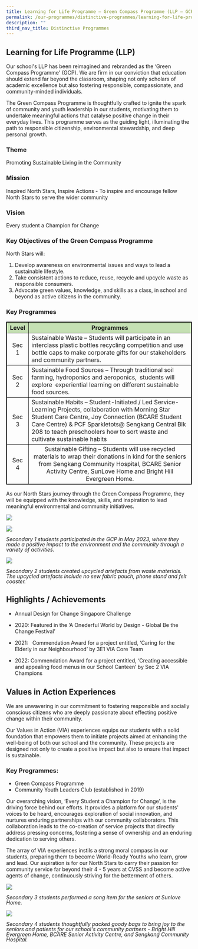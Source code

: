 ```yaml
---
title: Learning for Life Programme – Green Compass Programme (LLP – GCP)
permalink: /our-programmes/distinctive-programmes/learning-for-life-programme-llp/
description: ""
third_nav_title: Distinctive Programmes
---
```

## Learning for Life Programme (LLP)&nbsp;

Our school's LLP has been reimagined and rebranded as the ‘Green Compass Programme' (GCP). We are firm in our conviction that education should extend far beyond the classroom, shaping not only scholars of academic excellence but also fostering responsible, compassionate, and community-minded individuals.&nbsp;

The Green Compass Programme is thoughtfully crafted to ignite the spark of community and youth leadership in our students, motivating them to undertake meaningful actions that catalyse positive change in their everyday lives. This programme serves as the guiding light, illuminating the path to responsible citizenship, environmental stewardship, and deep personal growth.

### Theme&nbsp;

Promoting Sustainable Living in the Community&nbsp;&nbsp;

### Mission

Inspired North Stars, Inspire Actions - To inspire and encourage fellow North Stars to serve the wider community&nbsp;

  
### Vision&nbsp;

Every student a Champion for Change&nbsp;

  

### Key Objectives of the Green Compass Programme

North Stars will:
<ol>
	<li> Develop awareness on environmental issues and ways to lead a sustainable lifestyle.</li>
    

<li>  Take consistent actions to reduce, reuse, recycle and upcycle waste as responsible consumers.</li>
    

<li>Advocate green values, knowledge, and skills as a class, in school and beyond as active citizens in the community.</li> </ol>
    

### Key Programmes

<style type="text/css">
table, th, td, tr {
  border: 1px solid black;}
.tg-s7g5{background-color:#C5E0B3; vertical-align:top}
	
	p.small {
  line-height: 1; font-style:italic; font-size: 14px;
}
	
</style>
<table style="width:100%">
<thead>
  <tr>
    <th class="tg-s7g5">Level</th>
    <th class="tg-s7g5">Programmes</th>

  </tr>
</thead>
<tbody>
  <tr>
      <td style="text-align:center">Sec 1</td>
		<td>Sustainable Waste – Students will participate in an interclass plastic bottles recycling competition and use bottle caps to make corporate gifts for our stakeholders and community partners.  </td>
	</tr>
	<tr>
    <td style="text-align:center">Sec 2</td>
		<td>Sustainable Food Sources – Through traditional soil farming, hydroponics and aeroponics,&nbsp; students will explore&nbsp; experiential learning on different sustainable food sources.  </td>
	</tr>
	<tr>
    <td style="text-align:center">Sec 3</td>
		<td>Sustainable Habits – Student-Initiated / Led Service-Learning Projects, collaboration with Morning Star Student Care Centre, Joy Connection (BCARE Student Care Centre) &amp; PCF Sparkletots@ Sengkang Central Blk 208 to teach preschoolers how to sort waste and cultivate sustainable habits  </td>
	</tr>
	<tr>
    <td style="text-align:center">Sec 4</td>
		<td style="text-align:center">Sustainable Gifting – Students will use recycled materials to wrap their donations in kind for the seniors from Sengkang Community Hospital, BCARE Senior Activity Centre, SunLove Home and Bright Hill Evergreen Home. </td>
	</tr>

</tbody>
</table>

As our North Stars journey through the Green Compass Programme, they will be equipped with the knowledge, skills, and inspiration to lead meaningful environmental and community initiatives. 

![](/images/Distinctive%20Programmes/llp%20gcp%2001.jpg)

![](/images/Distinctive%20Programmes/llp%20gcp%2002.jpg)
<p class="small">Secondary 1 students participated in the GCP in May 2023, where they made a positive impact to the environment and the community through a variety of activities.</p>

![](/images/Distinctive%20Programmes/llp%20gcp%2003.jpg)

<p class="small">Secondary 2 students created upcycled artefacts from waste materials. The upcycled artefacts include no sew fabric pouch, phone stand and felt coaster.</p>

## Highlights / Achievements&nbsp;

*   Annual Design for Change Singapore Challenge&nbsp;
    

*   2020: Featured in the ‘A Onederful World by Design - Global Be the Change Festival’&nbsp;
    
*   2021: &nbsp; Commendation Award for a project entitled, ‘Caring for the Elderly in our Neighbourhood’ by 3E1 VIA Core Team&nbsp;
    
*   2022: Commendation Award for a project entitled, ‘Creating accessible and appealing food menus in our School Canteen’ by Sec 2 VIA Champions



## Values in Action Experiences&nbsp;

We are unwavering in our commitment to fostering responsible and socially conscious citizens who are deeply passionate about effecting positive change within their community.

Our Values in Action (VIA) experiences equips our students with a solid foundation that empowers them to initiate projects aimed at enhancing the well-being of both our school and the community. These projects are designed not only to create a positive impact but also to ensure that impact is sustainable.

### Key Programmes: 
* Green Compass Programme  
* Community Youth Leaders Club (established in 2019) 
 
Our overarching vision, ‘Every Student a Champion for Change’, is the driving force behind our efforts. It provides a platform for our students' voices to be heard, encourages exploration of social innovation, and nurtures enduring partnerships with our community collaborators. This collaboration leads to the co-creation of service projects that directly address pressing concerns, fostering a sense of ownership and an enduring dedication to serving others. 


The array of VIA experiences instils a strong moral compass in our students, preparing them to become World-Ready Youths who learn, grow and lead. Our aspiration is for our North Stars to carry their passion for community service far beyond their 4 - 5 years at CVSS and become active agents of change, continuously striving for the betterment of others.

![](/images/Distinctive%20Programmes/llp%20gcp%2004.jpg)
<p class="small">Secondary 3 students performed a song item for the seniors at Sunlove Home.</p>
	
![](/images/Distinctive%20Programmes/llp%20gcp%2005.jpg)
<p class="small">Secondary 4 students thoughtfully packed goody bags to bring joy to the seniors and patients for our school's community partners - Bright Hill Evergreen Home, BCARE Senior Activity Centre, and Sengkang Community Hospital. </p>